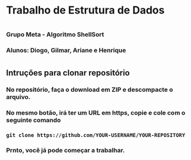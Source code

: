 # Trabalho de Estrutura de Dados
#
### Grupo Meta - Algoritmo ShellSort
### Alunos: Diogo, Gilmar, Ariane e Henrique
# 
## Intruções para clonar repositório
### No repositório, faça o download em ZIP e descompacte o arquivo.
### No mesmo botão, irá ter um URL em https, copie e cole com o seguinte comando
### ```git clone https://github.com/YOUR-USERNAME/YOUR-REPOSITORY```
### Prnto, você já pode começar a trabalhar.
